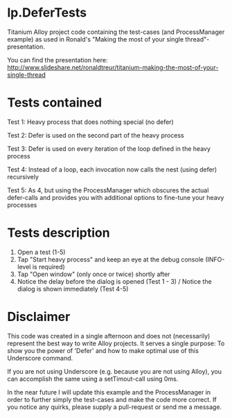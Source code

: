 lp.DeferTests
=============

Titanium Alloy project code containing the test-cases (and ProcessManager example) as used in Ronald's "Making the most of your single thread"-presentation.

You can find the presentation here:
http://www.slideshare.net/ronaldtreur/titanium-making-the-most-of-your-single-thread


Tests contained
===============

Test 1: Heavy process that does nothing special (no defer)

Test 2: Defer is used on the second part of the heavy process

Test 3: Defer is used on every iteration of the loop defined in the heavy process

Test 4: Instead of a loop, each invocation now calls the nest (using defer) recursively

Test 5: As 4, but using the ProcessManager which obscures the actual defer-calls and provides you with additional options to fine-tune your heavy processes


Tests description
=================

1) Open a test (1-5)
2) Tap "Start heavy process" and keep an eye at the debug console  (INFO-level is required)
3) Tap "Open window" (only once or twice) shortly after
4) Notice the delay before the dialog is opened (Test 1 - 3) / Notice the dialog is shown immediately (Test 4-5)


Disclaimer
==========

This code was created in a single afternoon and does not (necessarily) represent the best way to write Alloy projects. It serves a single purpose: To show you the power of 'Defer' and how to make optimal use of this Underscore command.

If you are not using Underscore (e.g. because you are not using Alloy), you can accomplish the same using a setTimout-call using 0ms.

In the near future I will update this example and the ProcessManager in order to further simply the test-cases and make the code more correct. If you notice any quirks, please supply a pull-request or send me a message.
